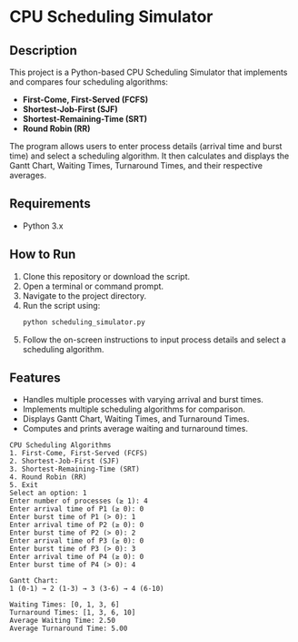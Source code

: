# CPU Scheduling Simulator

## Description
This project is a Python-based CPU Scheduling Simulator that implements and compares four scheduling algorithms:
- **First-Come, First-Served (FCFS)**
- **Shortest-Job-First (SJF)**
- **Shortest-Remaining-Time (SRT)**
- **Round Robin (RR)**

The program allows users to enter process details (arrival time and burst time) and select a scheduling algorithm. It then calculates and displays the Gantt Chart, Waiting Times, Turnaround Times, and their respective averages.

## Requirements
- Python 3.x

## How to Run
1. Clone this repository or download the script.
2. Open a terminal or command prompt.
3. Navigate to the project directory.
4. Run the script using:
   ```sh
   python scheduling_simulator.py
   ```
5. Follow the on-screen instructions to input process details and select a scheduling algorithm.

## Features
- Handles multiple processes with varying arrival and burst times.
- Implements multiple scheduling algorithms for comparison.
- Displays Gantt Chart, Waiting Times, and Turnaround Times.
- Computes and prints average waiting and turnaround times.

```
CPU Scheduling Algorithms
1. First-Come, First-Served (FCFS)
2. Shortest-Job-First (SJF)
3. Shortest-Remaining-Time (SRT)
4. Round Robin (RR)
5. Exit
Select an option: 1
Enter number of processes (≥ 1): 4
Enter arrival time of P1 (≥ 0): 0
Enter burst time of P1 (> 0): 1
Enter arrival time of P2 (≥ 0): 0
Enter burst time of P2 (> 0): 2
Enter arrival time of P3 (≥ 0): 0
Enter burst time of P3 (> 0): 3
Enter arrival time of P4 (≥ 0): 0
Enter burst time of P4 (> 0): 4

Gantt Chart:
1 (0-1) → 2 (1-3) → 3 (3-6) → 4 (6-10)

Waiting Times: [0, 1, 3, 6]
Turnaround Times: [1, 3, 6, 10]
Average Waiting Time: 2.50
Average Turnaround Time: 5.00
```
